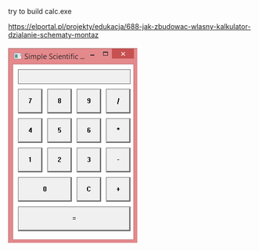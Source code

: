 try to build calc.exe

https://elportal.pl/projekty/edukacja/688-jak-zbudowac-wlasny-kalkulator-dzialanie-schematy-montaz
<br /><br />
![dump](https://raw.githubusercontent.com/KarolDuracz/scratchpad/main/Win32/calc_exe/calc_.png)
